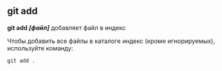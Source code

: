 ## git add

**git add *[файл]*** добавляет файл в индекс

Чтобы добавить все файлы в каталоге индекс (кроме игнорируемых), используйте команду:

```bash=
git add .
```